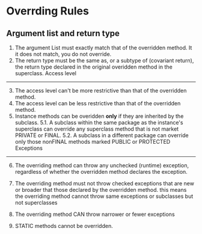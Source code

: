 Overrding Rules
===============

Argument list and return type
-----------------------------
1. The argument List must exactly match that of the overridden method. It it does not match, you do not override.
2. The return type must be the same as, or a subtype of (covariant return), the return type declared 
in the original overidden method in the superclass.
Access level
------------
3. The access level can't be more restrictive than that of the overridden method.
4. The access level can be less restrictive than that of the overridden method.
5. Instance methods can be overidden <b>only</b> if they are inherited by the subclass.
5.1. A subclass within the same package as the instance's superclass can override any superclass method that is not market
PRIVATE or FINAL.
5.2. A subclass in a different package can override only those nonFINAL methods marked PUBLIC or PROTECTED
Exceptions
----------
6. The overriding method can throw any unchecked (runtime) exception, regardless of whether the overridden method declares the exception.
7. The overriding method must not throw checked exceptions that are new or broader that those declared by the overridden method.
    this means the overriding method cannot throw same exceptions or subclasses but not superclasses
8. The overriding method CAN throw narrower or fewer exceptions

9. STATIC methods cannot be overridden.


